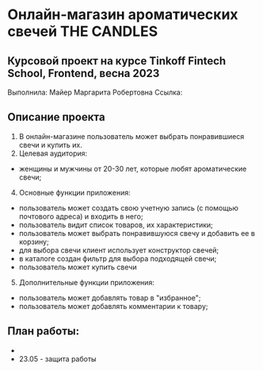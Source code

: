 # Онлайн-магазин ароматических свечей **THE CANDLES**
## Курсовой проект на курсе Tinkoff Fintech School, Frontend, весна 2023

Выполнила: Майер Маргарита Робертовна
Ссылка:

## Описание проекта
1. В онлайн-магазине пользователь может выбрать понравившиеся свечи и купить их.
2. Целевая аудитория: 
  - женщины и мужчины от 20-30 лет, которые любят ароматические свечи;
4. Основные функции  приложения:
  - пользователь может создать свою учетную запись (с помощью почтового адреса) и входить в него;
  - пользователь видит список товаров, их характеристики; 
  - пользователь может выбрать понравившуюся свечу и добавить ее в корзину;
  - для выбора свечи клиент использует конструктор  свечей;
  - в каталоге создан фильтр для выбора подходящей свечи; 
  - пользователь может купить свечи
5. Дополнительные функции приложения:
  - пользователь может добавлять товар в "избранное";
  - пользователь может добавлять комментарии к товару; 

## План работы:
  -
  - 23.05 - защита работы
  
  
